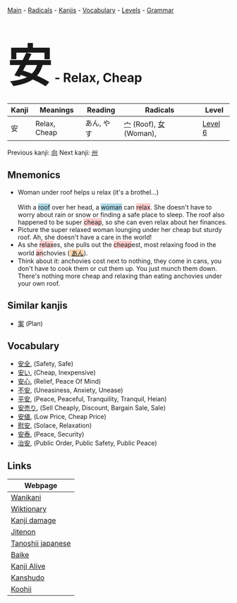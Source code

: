 <style> bigfont {font-size: 100px}</style>
[Main](../README.md) -
[Radicals](../radicals.md) -
[Kanjis](../kanjis.md) -
[Vocabulary](../vocabulary.md) -
[Levels](../levels.md) -
[Grammar](../grammar.md)
# <bigfont> 安</bigfont> - Relax, Cheap 

| Kanji | Meanings | Reading | Radicals | Level |
| --- | --- | --- | --- | --- |
| 安 | Relax, Cheap | あん, やす | [宀](../radicals/宀.md) (Roof), [女](../radicals/女.md) (Woman),  | [Level 6](../levels/wk_level6.md) |

Previous kanji: [向](向.md) Next kanji: [州](州.md) 

## Mnemonics
 * Woman under roof helps u relax (it's a brothel...)<br><br>With a <span style="background-color:#ADD8E6"> roof</span> over her head, a <span style="background-color:#ADD8E6"> woman</span> can <span style="background-color:#ffcccb"> relax</span>. She doesn't have to worry about rain or snow or finding a safe place to sleep. The roof also happened to be super <span style="background-color:#ffcccb"> cheap</span>, so she can even relax about her finances.
* Picture the super relaxed woman lounging under her cheap but sturdy roof. Ah, she doesn't have a care in the world!
* As she <span style="background-color:#ffcccb"> relax</span>es, she pulls out the <span style="background-color:#ffcccb"> cheap</span>est, most relaxing food in the world <span style="background-color:#ffcccb"> an</span>chovies (<span style="background-color:#fed8b1"> [あん](https://jisho.org/search/あん)</span>).
* Think about it: anchovies cost next to nothing, they come in cans, you don't have to cook them or cut them up. You just munch them down. There's nothing more cheap and relaxing than eating anchovies under your own roof.


## Similar kanjis
 * [案](案.md) (Plan)


## Vocabulary
 * [安全](../vocabulary/安.md), (Safety, Safe)
* [安い](../vocabulary/安.md), (Cheap, Inexpensive)
* [安心](../vocabulary/安.md), (Relief, Peace Of Mind)
* [不安](../vocabulary/安.md), (Uneasiness, Anxiety, Unease)
* [平安](../vocabulary/安.md), (Peace, Peaceful, Tranquility, Tranquil, Heian)
* [安売り](../vocabulary/安.md), (Sell Cheaply, Discount, Bargain Sale, Sale)
* [安値](../vocabulary/安.md), (Low Price, Cheap Price)
* [慰安](../vocabulary/安.md), (Solace, Relaxation)
* [安泰](../vocabulary/安.md), (Peace, Security)
* [治安](../vocabulary/安.md), (Public Order, Public Safety, Public Peace)



## Links 

| Webpage |
| --- |
| [Wanikani          ](https://www.wanikani.com/kanji/安) |
| [Wiktionary        ](https://en.wiktionary.org/wiki/安) |
| [Kanji damage      ](http://www.kanjidamage.com/kanji/search?utf8=✓&q=安) |
| [Jitenon           ](https://jitenon.com/kanji/安) |
| [Tanoshii japanese ](https://www.tanoshiijapanese.com/dictionary/kanji.cfm?k=安) |
| [Baike             ](https://baike.baidu.com/item/安) |
| [Kanji Alive       ](https://app.kanjialive.com/安) |
| [Kanshudo          ](https://www.kanshudo.com/searchmn?q=安) |
| [Koohii            ](https://kanji.koohii.com/study/kanji/安) |
